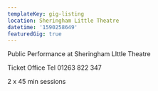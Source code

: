 ```yaml
---
templateKey: gig-listing
location: Sheringham Little Theatre
datetime: '1590258649'
featuredGig: true
---
```

Public Performance at Sheringham LIttle Theatre

Ticket Office Tel 01263 822 347

2 x 45 min sessions
